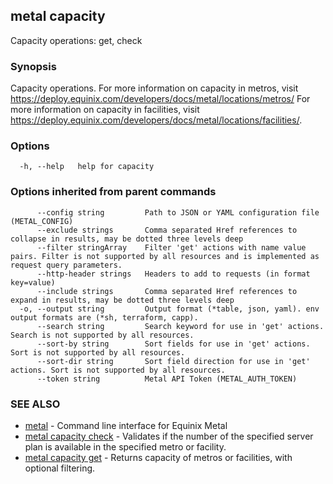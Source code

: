 ## metal capacity

Capacity operations: get, check

### Synopsis

Capacity operations. For more information on capacity in metros, visit https://deploy.equinix.com/developers/docs/metal/locations/metros/ For more information on capacity in facilities, visit https://deploy.equinix.com/developers/docs/metal/locations/facilities/.

### Options

```
  -h, --help   help for capacity
```

### Options inherited from parent commands

```
      --config string         Path to JSON or YAML configuration file (METAL_CONFIG)
      --exclude strings       Comma separated Href references to collapse in results, may be dotted three levels deep
      --filter stringArray    Filter 'get' actions with name value pairs. Filter is not supported by all resources and is implemented as request query parameters.
      --http-header strings   Headers to add to requests (in format key=value)
      --include strings       Comma separated Href references to expand in results, may be dotted three levels deep
  -o, --output string         Output format (*table, json, yaml). env output formats are (*sh, terraform, capp).
      --search string         Search keyword for use in 'get' actions. Search is not supported by all resources.
      --sort-by string        Sort fields for use in 'get' actions. Sort is not supported by all resources.
      --sort-dir string       Sort field direction for use in 'get' actions. Sort is not supported by all resources.
      --token string          Metal API Token (METAL_AUTH_TOKEN)
```

### SEE ALSO

* [metal](metal.md)	 - Command line interface for Equinix Metal
* [metal capacity check](metal_capacity_check.md)	 - Validates if the number of the specified server plan is available in the specified metro or facility.
* [metal capacity get](metal_capacity_get.md)	 - Returns capacity of metros or facilities, with optional filtering.

